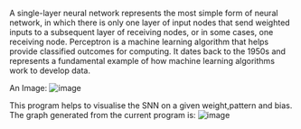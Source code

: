A single-layer neural network represents the most simple form of neural network, in which there is only one layer of input nodes that send weighted inputs to a subsequent layer of receiving nodes, or in some cases, one receiving node.
Perceptron is a machine learning algorithm that helps provide classified outcomes for computing. It dates back to the 1950s and represents a fundamental example of how machine learning algorithms work to develop data.

An Image:
![image](https://user-images.githubusercontent.com/90904360/158053416-ef6e919d-dd1a-45a3-9111-b05457d7ff1c.png)

This program helps to visualise the SNN on a given weight,pattern and bias.
The graph generated from the current program is:
![image](https://user-images.githubusercontent.com/90904360/158053480-76a8cf7e-3596-4a08-bedf-45690021429d.png)
